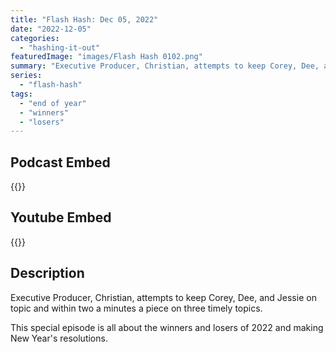 ```yaml
---
title: "Flash Hash: Dec 05, 2022"
date: "2022-12-05"
categories: 
  - "hashing-it-out"
featuredImage: "images/Flash Hash 0102.png"
summary: "Executive Producer, Christian, attempts to keep Corey, Dee, and Jessie on topic and within two a minutes a piece on three timely topics."
series:
  - "flash-hash"
tags: 
  - "end of year"
  - "winners"
  - "losers"
---
```



## Podcast Embed
{{<podcast-embed url="https://embed.sounder.fm/play/497775">}}

## Youtube Embed
{{<youtube I3VMAqebmak>}}

## Description
Executive Producer, Christian, attempts to keep Corey, Dee, and Jessie on topic and within two a minutes a piece on three timely topics.  

This special episode is all about the winners and losers of 2022 and making New Year's resolutions.